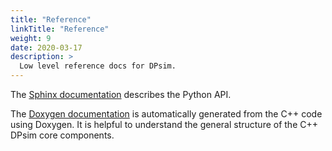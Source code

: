 ```yaml
---
title: "Reference"
linkTitle: "Reference"
weight: 9
date: 2020-03-17
description: >
  Low level reference docs for DPsim.
---
```


The [Sphinx documentation](https://acs.pages.rwth-aachen.de/public/simulation/dpsim/dpsim/sphinx/about.html) describes the Python API.

The [Doxygen documentation](https://acs.pages.rwth-aachen.de/public/simulation/dpsim/dpsim/doxygen/index.html) is automatically generated from the C++ code using Doxygen.
It is helpful to understand the general structure of the C++ DPsim core components.